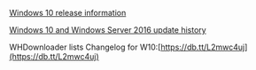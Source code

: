 [Windows 10 release information](https://technet.microsoft.com/en-us/windows/release-info)

[Windows 10 and Windows Server 2016 update history](https://support.microsoft.com/en-us/help/12387)

WHDownloader lists Changelog for W10:[https://db.tt/L2mwc4uj](https://db.tt/L2mwc4uj)
